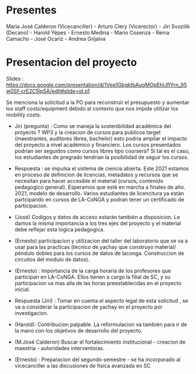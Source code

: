 # Presentes

Maria José Calderon (Vicecanciller) - Arturo Clery (Vicerector) - Jiri Svozilik (Decano) - Harold Yépes - Ernesto Medina - Mario Cosenza - Reina Camacho - José Ocariz - Andrea Grijalva


# Presentacion del proyecto

Slides : https://docs.google.com/presentation/d/1Vep1GbgktbAugMOpEhIJflYrn_95w0Sf-crE2C5lp5A/edit#slide=id.p1

Se menciona la solicitud a la PO para reconstruir el presupuesto y aumentar los staff costs/equipment debido al contexto que nos impide utilizar los mobility costs.

- Jiri (pregunta) : Como se maneja la sostenibilidad académica del proyecto ?  WP3 y la creacion de cursos para publicos target (maestrantes, auditores libres, bachelor) 
esto podria ampliar el impacto del proyecto a nivel académico y financiero. 
Los cursos presentados podrian ser seguidos como cursos libres tipo coursera? Si tal es el caso, los estudiantes de pregrado tendrian la posibilidad de seguir los cursos.

- Respuesta : se impulsa el sistema de ciencia abierta. Este 2021 estamos en proceso de definicion de licencias, metadatos y recursos que se necesitan para hacer accesible el material
(cursos, contenido pedagogico general). Esperamos que esté en marcha a finales de año. 2021, modelo de desarrollo.
Varios estudiantes de licencitura ya estàn partcipando en cursos de LA-CoNGA y podran tener un certificado de participacion.

- (José) Codigos y datos de acceso estaràn también a disposicion.
Le damos la misma importancia a los tres ejes del proyecto y el material debe reflejar esta logica pedagogica.

- (Ernesto) participacion y utilizacion del taller del laboratorio que se va a usar para las practicas (técnico de yachay que construyo material/ péndulo dobles para los cursos de datos de laconga. 
Construccion de circuitos del modulo de datos).

- (Ernesto) : Importancia de la carga horaria de los profesores que participan en LA-CoNGA. Ellos tienen a cargo la filial de SC, y su participacion va mas alla de las horas 
preestablecidas en el proyecto inicial.

- Respuesta (Jiri) : Tomar en cuenta el aspecto legal de esta solicitud , se va a considerar la participacion de yachay en el proyecto por investigacion.

- (Harold): Contribucion palpable. La reformulacion va también para ir de la mano con los objetivos de desarrollo del proyecto.

- (M.José Calderon) Buscar el fortalecimiento institucional - creacion de maestria - autoridades interventoras.

- (Ernesto) : Preparacion del segundo semestre - se ha incorporado al vicecanciller a las discusiones de fisica avanzada en SC

